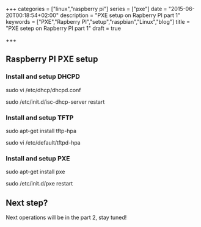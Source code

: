 +++
categories = ["linux","raspberry pi"]
series = ["pxe"]
date = "2015-06-20T00:18:54+02:00"
description = "PXE setup on Rapberry PI part 1"
keywords = ["PXE","Rapberry PI","setup","raspbian","Linux","blog"]
title = "PXE setep on Rapberry PI part 1"
draft = true

+++

## Raspberry PI PXE setup

### Install and setup DHCPD

sudo vi /etc/dhcp/dhcpd.conf

sudo /etc/init.d/isc-dhcp-server restart

### Install and setup TFTP

sudo apt-get install tftp-hpa

sudo vi /etc/default/tftpd-hpa

### Install and setup PXE

sudo apt-get install pxe

sudo /etc/init.d/pxe restart

## Next step?

Next operations will be in the part 2, stay tuned!
